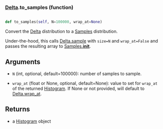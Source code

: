 ### [Delta](Delta.md).to_samples (function)


```py

def to_samples(self, N=100000, wrap_at=None)

```



Convert the [Delta](Delta.md) distribution to a [Samples](Samples.md) distribution.

Under-the-hood, this calls [Delta.sample](Delta.sample.md) with `size=N` and `wrap_at=False`
and passes the resulting array to [Samples.__init__](Samples.__init__.md).

Arguments
-----------
* `N` (int, optional, default=100000): number of samples to sample.

* `wrap_at` (float or None, optional, default=None): value to set for
    `wrap_at` of the returned [Histogram](Histogram.md).  If None or not provided,
    will default to [Delta.wrap_at](Delta.wrap_at.md).

Returns
--------
* a [Histogram](Histogram.md) object


